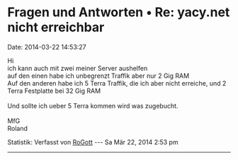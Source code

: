 Fragen und Antworten • Re: yacy.net nicht erreichbar
====================================================

Date: 2014-03-22 14:53:27

Hi\
ich kann auch mit zwei meiner Server aushelfen\
auf den einen habe ich unbegrenzt Traffik aber nur 2 Gig RAM\
Auf den anderen habe ich 5 Terra Traffik, die ich aber nicht erreiche,
und 2 Terra Festplatte bei 32 Gig RAM\
\
Und sollte ich ueber 5 Terra kommen wird was zugebucht.\
\
MfG\
Roland

Statistik: Verfasst von
[RoGott](http://forum.yacy-websuche.de/memberlist.php?mode=viewprofile&u=8821)
--- Sa Mär 22, 2014 2:53 pm

------------------------------------------------------------------------
